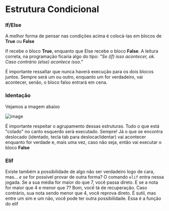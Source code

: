 # Estrutura Condicional

### If/Else

A melhor forma de pensar nas condições acima é colocá-las em blocos de **True** ou **False**

If recebe o bloco **True**, enquanto que Else recebe o bloco **False**. A leitura correta, na programação ficaria algo do tipo: *"Se (if) isso acontecer, ok. Caso contrário (else) acontece isso."*

É importante ressaltar que nunca haverá execução para os dois blocos juntos. Sempre será um ou outro, enquanto um for verdadeiro, vai acontecer, senão, o bloco falso entrará em cena.

### Identação

Vejamos a imagem abaixo


![image](https://user-images.githubusercontent.com/87135968/127558539-ae8030fb-bc22-49d3-a39e-454c8e9ddc80.png)

É importante respeitar o agrupamento dessas estruturas. Tudo o que está "colado" no canto esquerdo será executado. Sempre! Já o que se encontra deslocado (identado, tecla tab para deslocar/identar) vai acontecer enquanto for verdade e, mais uma vez, caso não seja, então vai executar o bloco **False**

### Elif

Existe também a possibilidade de algo não ser verdadeiro logo de cara, mas... *e se* for possível provar de outra forma? O comando `elif` entra nessa jogada. Se a sua média for maior do que 7, você passa direto. E se a nota for maior que 4 e menor que 7? Bom, você tá de recuperação. Caso contrário, sua nota sendo menor que 4, você reprova direto. É sutil, mas entre um sim e um não, você pode ter outra possibilidade. Essa é a função do elif